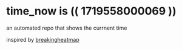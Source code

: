# time_now is (( 1719558000069 ))

an automated repo that shows the currnent time

inspired by [breakingheatmap](https://github.com/breakingheatmap/breakingheatmap)